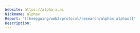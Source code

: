 ```yaml
---
Website: https://alpha-x.ai
Nickname: alphax
Report: "[[keepgoing/web3/protocol/research/alphax|alphax]]"
Description: 
---
```

